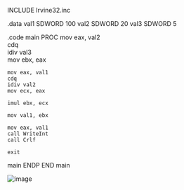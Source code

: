 INCLUDE Irvine32.inc

.data
    val1 SDWORD 100
    val2 SDWORD 20
    val3 SDWORD 5

.code
main PROC
    mov eax, val2       
    cdq                  
    idiv val3            
    mov ebx, eax         

    mov eax, val1        
    cdq
    idiv val2            
    mov ecx, eax         

    imul ebx, ecx        

    mov val1, ebx

    mov eax, val1
    call WriteInt
    call Crlf

    exit
main ENDP
END main

![image](https://github.com/user-attachments/assets/7b39ca48-a849-40f2-a953-20b36d569a1f)
